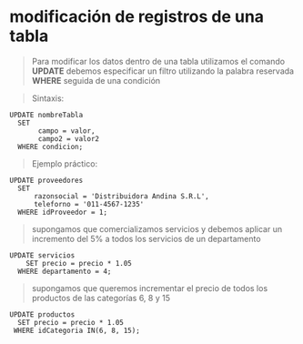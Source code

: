 # modificación de registros de una tabla

> Para modificar los datos dentro de una tabla utilizamos el comando **UPDATE**
> debemos especificar un filtro utilizando la palabra reservada **WHERE** seguida de una condición

> Sintaxis: 

    UPDATE nombreTabla  
      SET  
           campo = valor,  
           campo2 = valor2  
      WHERE condicion;

> Ejemplo práctico:  

    UPDATE proveedores  
      SET  
          razonsocial = 'Distribuidora Andina S.R.L',  
          teleforno = '011-4567-1235'
      WHERE idProveedor = 1;  

> supongamos que comercializamos servicios y debemos aplicar un incremento del 5% a todos los servicios de un departamento

    UPDATE servicios  
        SET precio = precio * 1.05  
      WHERE departamento = 4;  

> supongamos que queremos incrementar el precio de todos los productos de las categorías 6, 8 y 15

    UPDATE productos   
      SET precio = precio * 1.05  
     WHERE idCategoria IN(6, 8, 15);  

